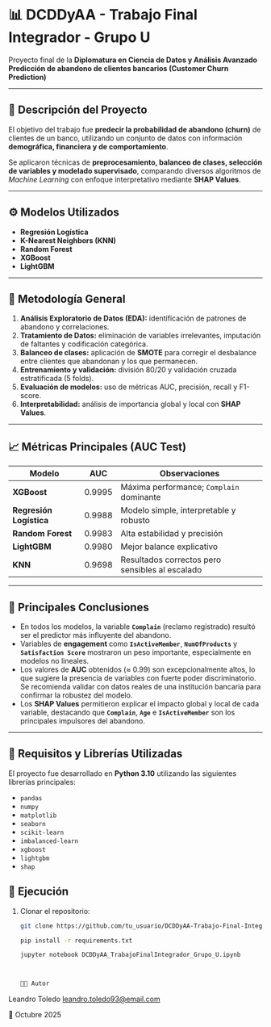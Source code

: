 # 📊 DCDDyAA - Trabajo Final Integrador - Grupo U

Proyecto final de la **Diplomatura en Ciencia de Datos y Análisis Avanzado**  
**Predicción de abandono de clientes bancarios (Customer Churn Prediction)**  

---

## 📘 Descripción del Proyecto  

El objetivo del trabajo fue **predecir la probabilidad de abandono (churn)** de clientes de un banco, utilizando un conjunto de datos con información **demográfica, financiera y de comportamiento**.  

Se aplicaron técnicas de **preprocesamiento, balanceo de clases, selección de variables y modelado supervisado**, comparando diversos algoritmos de *Machine Learning* con enfoque interpretativo mediante **SHAP Values**.

---

## ⚙️ Modelos Utilizados

- **Regresión Logística**
- **K-Nearest Neighbors (KNN)**
- **Random Forest**
- **XGBoost**
- **LightGBM**

---

## 🧠 Metodología General

1. **Análisis Exploratorio de Datos (EDA):** identificación de patrones de abandono y correlaciones.  
2. **Tratamiento de Datos:** eliminación de variables irrelevantes, imputación de faltantes y codificación categórica.  
3. **Balanceo de clases:** aplicación de **SMOTE** para corregir el desbalance entre clientes que abandonan y los que permanecen.  
4. **Entrenamiento y validación:** división 80/20 y validación cruzada estratificada (5 folds).  
5. **Evaluación de modelos:** uso de métricas AUC, precisión, recall y F1-score.  
6. **Interpretabilidad:** análisis de importancia global y local con **SHAP Values**.  

---

## 📈 Métricas Principales (AUC Test)

| Modelo                | AUC    | Observaciones |
|-----------------------|--------|----------------|
| **XGBoost**           | 0.9995 | Máxima performance; `Complain` dominante |
| **Regresión Logística** | 0.9988 | Modelo simple, interpretable y robusto |
| **Random Forest**     | 0.9983 | Alta estabilidad y precisión |
| **LightGBM**          | 0.9980 | Mejor balance explicativo |
| **KNN**               | 0.9698 | Resultados correctos pero sensibles al escalado |

---

## 🧾 Principales Conclusiones

- En todos los modelos, la variable **`Complain`** (reclamo registrado) resultó ser el predictor más influyente del abandono.  
- Variables de **engagement** como **`IsActiveMember`**, **`NumOfProducts`** y **`Satisfaction Score`** mostraron un peso importante, especialmente en modelos no lineales.  
- Los valores de **AUC** obtenidos (≈ 0.99) son excepcionalmente altos, lo que sugiere la presencia de variables con fuerte poder discriminatorio.  
  Se recomienda validar con datos reales de una institución bancaria para confirmar la robustez del modelo.  
- Los **SHAP Values** permitieron explicar el impacto global y local de cada variable, destacando que **`Complain`**, **`Age`** e **`IsActiveMember`** son los principales impulsores del abandono.

---

## 🧩 Requisitos y Librerías Utilizadas

El proyecto fue desarrollado en **Python 3.10** utilizando las siguientes librerías principales:

- `pandas`  
- `numpy`  
- `matplotlib`  
- `seaborn`  
- `scikit-learn`  
- `imbalanced-learn`  
- `xgboost`  
- `lightgbm`  
- `shap`  

## 🚀 Ejecución
1. Clonar el repositorio:
   ```bash
   git clone https://github.com/tu_usuario/DCDDyAA-Trabajo-Final-Integrador-GrupoU.git

   pip install -r requirements.txt

   jupyter notebook DCDDyAA_TrabajoFinalIntegrador_Grupo_U.ipynb



   👨‍💻 Autor

Leandro Toledo
leandro.toledo93@email.com

📅 Octubre 2025
